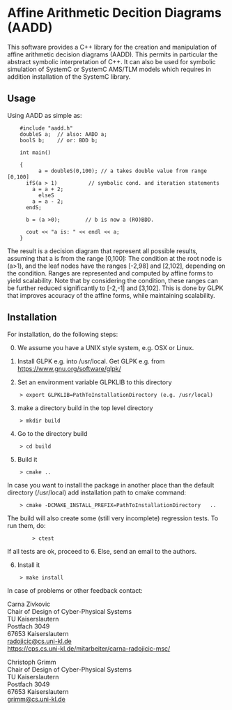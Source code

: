 # Affine Arithmetic Decition Diagrams (AADD) 
This software provides  a C++ library for the creation and manipulation of affine arithmetic decision diagrams (AADD).
This permits in particular the abstract symbolic interpretation of C++. 
It can also be used for symbolic simulation of SystemC or SystemC AMS/TLM models which requires in addition installation of the SystemC library.

## Usage
Using AADD as simple as: 

```
	#include "aadd.h"
	doubleS a;  // also: AADD a; 
	boolS b;    // or: BDD b; 
        
	int main()

  	{
    	  a = doubleS(0,100); // a takes double value from range [0,100]
	  ifS(a > 1)          // symbolic cond. and iteration statements
	    a = a + 2;
    	  elseS
	    a = a - 2;
	  endS;
	  
	  b = (a >0);        // b is now a (RO)BDD. 
	  
	  cout << "a is: " << endl << a;
	}
```
The result is a decision diagram that represent all possible results, assuming that a is from the range [0,100]: The condition at the root node is (a>1), and the leaf nodes have the ranges [-2,98] and [2,102], depending on the condition. Ranges are represented and computed by affine forms to yield scalability. Note that by considering the condition, these ranges can be further reduced significantly to [-2,-1] and [3,102]. This is done by GLPK that improves accuracy of the affine forms, while maintaining scalability.


## Installation  

For installation, do the following steps: 

0. We assume you have a UNIX style system, e.g. OSX or Linux. 

1. Install GLPK e.g. into /usr/local. Get GLPK e.g. from https://www.gnu.org/software/glpk/ 

2. Set an environment variable GLPKLIB to this directory 
```
	> export GLPKLIB=PathToInstallationDirectory (e.g. /usr/local)
```
3. make a directory build in the top level directory 
```
	> mkdir build
```
4. Go to the directory build 
```
	> cd build
```
5. Build it
```	
	> cmake .. 
```
In case you want to install the package in another place than 
the default directory (/usr/local) add installation path to cmake command:
```
	> cmake -DCMAKE_INSTALL_PREFIX=PathToInstallationDirectory   .. 
```
The build will also create some (still very incomplete) regression tests. 
To run them, do: 
```
        > ctest
```
If all tests are ok, proceed to 6.
Else, send an email to the authors. 

6. Install it 
```
	> make install
```



In case of problems or other feedback contact:

Carna Zivkovic  
Chair of Design of Cyber-Physical Systems  
TU Kaiserslautern  
Postfach 3049   
67653 Kaiserslautern  
radojicic@cs.uni-kl.de  
https://cps.cs.uni-kl.de/mitarbeiter/carna-radojicic-msc/  

Christoph Grimm  
Chair of Design of Cyber-Physical Systems  
TU Kaiserslautern  
Postfach 3049  
67653 Kaiserslautern  
grimm@cs.uni-kl.de  
